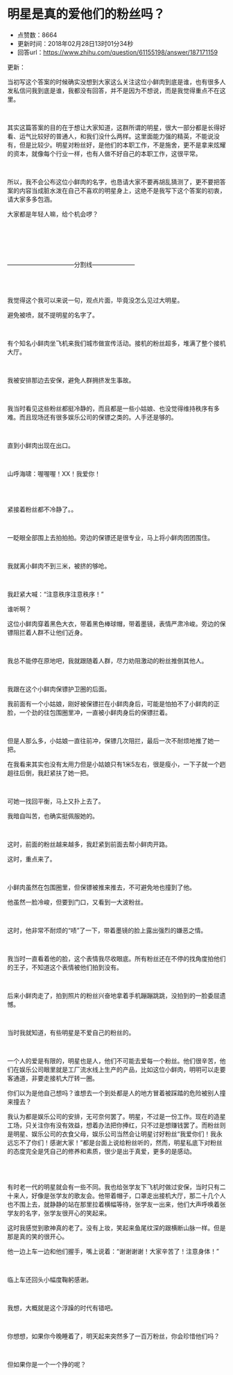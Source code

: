 # 明星是真的爱他们的粉丝吗？
- 点赞数：8664
- 更新时间：2018年02月28日13时01分34秒
- 回答url：https://www.zhihu.com/question/61155198/answer/187171159
<body>
 <p data-pid="PT9Nf4nB">更新：</p>
 <p data-pid="kz9t1njL">当初写这个答案的时候确实没想到大家这么关注这位小鲜肉到底是谁，也有很多人发私信问我到底是谁，我都没有回答，并不是因为不想说，而是我觉得重点不在这里。</p>
 <br>
 <p data-pid="9Jf-0tFa">其实这篇答案的目的在于想让大家知道，这群所谓的明星，很大一部分都是长得好看、运气比较好的普通人，和我们没什么两样。这里面能力强的精英，不能说没有，但是比较少。明星对粉丝好，是他们的本职工作，不是施舍，更不是拿来炫耀的资本，就像每个行业一样，也有人做不好自己的本职工作，这很平常。</p>
 <br>
 <p data-pid="A6FKwyh3">所以，我不会公布这位小鲜肉的名字，也恳请大家不要再胡乱猜测了，更不要把答案的内容当成脏水泼在自己不喜欢的明星身上，这绝不是我写下这个答案的初衷，请大家多多包涵。</p>
 <p data-pid="lCRSPXvd">大家都是年轻人嘛，给个机会啰？</p>
 <br>
 <br>
 <br>
 <br>
 <p data-pid="J71WzeX5">———————————分割线———————</p>
 <br>
 <br>
 <p data-pid="Zmd48rBj">我觉得这个我可以来说一句，观点片面，毕竟没怎么见过大明星。</p>
 <p data-pid="MJaIkewj">避免被喷，就不提明星的名字了。</p>
 <br>
 <p data-pid="9jIgWB7O">有个知名小鲜肉坐飞机来我们城市做宣传活动。接机的粉丝超多，堆满了整个接机大厅。</p>
 <br>
 <p data-pid="LkxyYrLv">我被安排那边去安保，避免人群拥挤发生事故。</p>
 <br>
 <p data-pid="Wt5Itv-i">我当时看见这些粉丝都挺冷静的，而且都是一些小姑娘、也没觉得维持秩序有多难。而且现场还有很多娱乐公司的保镖之类的。人手还是够的。</p>
 <br>
 <p data-pid="Ty2bLeCH">直到小鲜肉出现在出口。</p>
 <br>
 <p data-pid="9Elwp5Zc">山呼海啸：喔喔喔！XX！我爱你！</p>
 <br>
 <br>
 <p data-pid="JtChvUaI">紧接着粉丝都不冷静了。。</p>
 <br>
 <p data-pid="mHvuRzyj">一眨眼全部围上去拍拍拍。旁边的保镖还是很专业，马上将小鲜肉团团围住。</p>
 <br>
 <p data-pid="nXghQsW9">我就离小鲜肉不到三米，被挤的够呛。</p>
 <br>
 <p data-pid="oNEE-ysy">我赶紧大喊：“注意秩序注意秩序！”</p>
 <p data-pid="KNMnodlK">谁听啊？</p>
 <p data-pid="nT6gXgsL">这位小鲜肉穿着黑色大衣，带着黑色棒球帽，带着墨镜，表情严肃冷峻。旁边的保镖阻拦着人群不让他们近身。</p>
 <br>
 <p data-pid="jHpqUCpZ">我总不能停在原地吧，我就跟随着人群，尽力劝阻激动的粉丝推倒其他人。</p>
 <br>
 <p data-pid="5eJmzZhQ">我跟在这个小鲜肉保镖护卫圈的后面。</p>
 <p data-pid="7-hm4P-j">我前面有一个小姑娘，刚好被保镖拦在小鲜肉身后，可能是怕拍不了小鲜肉的正脸，一个劲的往包围圈里冲，一直被小鲜肉身后的保镖拦着。</p>
 <br>
 <p data-pid="g-AU5uip">但是人那么多，小姑娘一直往前冲，保镖几次阻拦，最后一次不耐烦地推了她一把。</p>
 <p data-pid="_47CADjY">在我看来其实也没有太用力但是小姑娘只有1米5左右，很是瘦小，一下子就一个趔趄往后倒，我赶紧扶了她一把。</p>
 <br>
 <p data-pid="TnUX8mF2">可她一找回平衡，马上又扑上去了。</p>
 <p data-pid="H-7j5ibz">我暗自叫苦，也确实挺佩服她的。</p>
 <br>
 <p data-pid="JSDmf3iQ">这时，前面的粉丝越来越多，我赶紧到前面去帮小鲜肉开路。</p>
 <p data-pid="eVfMxu2a">这时，重点来了。</p>
 <br>
 <p data-pid="gZcrrNI7">小鲜肉虽然在包围圈里，但保镖被推来推去，不可避免地也撞到了他。</p>
 <p data-pid="1t1XHD6j">他虽然一脸冷峻，但要到门口，又看到一大波粉丝。</p>
 <br>
 <p data-pid="lW38YkBC">这时，他非常不耐烦的“啧”了一下，带着墨镜的脸上露出强烈的嫌恶之情。</p>
 <br>
 <p data-pid="JIrAgNDp">我当时一直看着他的脸，这个表情我尽收眼底。所有粉丝还在不停的找角度拍他们的王子，不知道这个表情被他们拍到没有。</p>
 <br>
 <p data-pid="X6PePAgi">后来小鲜肉走了，拍到照片的粉丝兴奋地拿着手机蹦蹦跳跳，没拍到的一脸委屈遗憾。</p>
 <br>
 <p data-pid="4G_Mq8fi">当时我就知道，有些明星是不爱自己的粉丝的。</p>
 <br>
 <p data-pid="xBbI3IRt">一个人的爱是有限的，明星也是人，他们不可能去爱每一个粉丝。他们很辛苦，他们在娱乐公司眼里就是工厂流水线上生产的产品，比如这位小鲜肉，明明可以走要客通道，非要走接机大厅转一圈。</p>
 <p data-pid="W5-ELzof">你们以为是他自己想吗？谁想去一个到处都是人的地方冒着被踩踏的危险被别人撞来撞去？</p>
 <p data-pid="RuDkIv1h">我认为都是娱乐公司的安排，无可奈何罢了。明星，不过是一份工作。现在的造星工场，只关注你有没有效益，想着办法把你捧红，只不过是想赚钱罢了。而粉丝则是明星、娱乐公司的衣食父母，娱乐公司当然会让明星讨好粉丝“我爱你们！我永远忘不了你们！感谢大家！”都是台面上说给粉丝听的，然而，明星私底下对粉丝的态度完全是凭自己的修养和素质，很少是出于真爱，更多的是感动。</p>
 <br>
 <br>
 <p data-pid="X0iUYTSv">有时老一代的明星就会有一些不同。我也给张学友下飞机时做过安保，当时只有二十来人，好像是张学友的歌友会。他带着帽子，口罩走出接机大厅，那二十几个人也不围上去，就静静的站在那里拉着横幅等待，张学友一出来，他们大声呼唤着张学友的名字，张学友很开心的笑起来。</p>
 <p data-pid="ck7QsJWa">这时我感觉到歌神真的老了。没有上妆，笑起来鱼尾纹深的跟横断山脉一样。但是那是真的笑的很开心。</p>
 <p data-pid="auZlDQ_2">他一边上车一边和他们握手，嘴上说着：“谢谢谢谢！大家辛苦了！注意身体！”</p>
 <br>
 <p data-pid="Anqn7tg2">临上车还回头小幅度鞠躬感谢。</p>
 <br>
 <p data-pid="_3m94MZC">我想，大概就是这个浮躁的时代有错吧。</p>
 <br>
 <p data-pid="AOczz9wc">你想想，如果你今晚睡着了，明天起来突然多了一百万粉丝，你会珍惜他们吗？</p>
 <br>
 <p data-pid="S_mmJkcd">但如果你是一个一个挣的呢？</p>
</body>